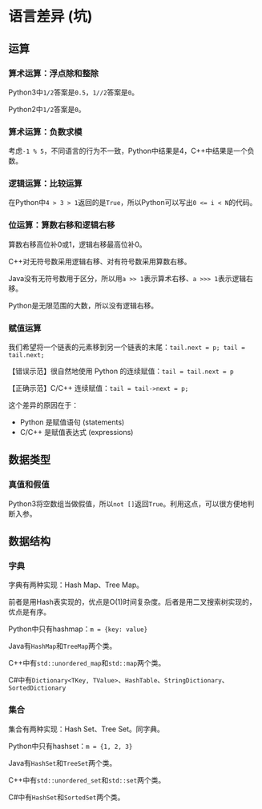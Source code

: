 # 语言差异 (坑)

## 运算

### 算术运算：浮点除和整除

Python3中`1/2`答案是`0.5`，`1//2`答案是`0`。

Python2中`1/2`答案是`0`。

### 算术运算：负数求模

考虑`-1 % 5`，不同语言的行为不一致，Python中结果是4，C++中结果是一个负数。


### 逻辑运算：比较运算

在Python中`4 > 3 > 1`返回的是`True`，所以Python可以写出`0 <= i < N`的代码。

### 位运算：算数右移和逻辑右移
算数右移高位补0或1，逻辑右移最高位补0。

C++对无符号数采用逻辑右移、对有符号数采用算数右移。

Java没有无符号数用于区分，所以用`a >> 1`表示算术右移、`a >>> 1`表示逻辑右移。

Python是无限范围的大数，所以没有逻辑右移。

### 赋值运算
我们希望将一个链表的元素移到另一个链表的末尾：`tail.next = p; tail = tail.next;`

【错误示范】很自然地使用 Python 的连续赋值：`tail = tail.next = p`

【正确示范】C/C++ 连续赋值：`tail = tail->next = p;`

这个差异的原因在于：
- Python 是赋值语句 (statements)
- C/C++ 是赋值表达式 (expressions)

## 数据类型

### 真值和假值

Python3将空数组当做假值，所以`not []`返回`True`。利用这点，可以很方便地判断入参。

## 数据结构

### 字典

字典有两种实现：Hash Map、Tree Map。

前者是用Hash表实现的，优点是O(1)时间复杂度。后者是用二叉搜索树实现的，优点是有序。

Python中只有hashmap：`m = {key: value}`

Java有`HashMap`和`TreeMap`两个类。

C++中有`std::unordered_map`和`std::map`两个类。

C#中有`Dictionary<TKey, TValue>`、`HashTable`、`StringDictionary`、`SortedDictionary`

### 集合

集合有两种实现：Hash Set、Tree Set。同字典。

Python中只有hashset：`m = {1, 2, 3}`

Java有`HashSet`和`TreeSet`两个类。

C++中有`std::unordered_set`和`std::set`两个类。

C#中有`HashSet`和`SortedSet`两个类。
